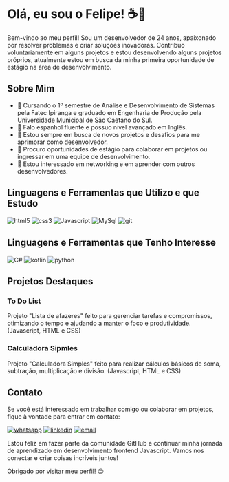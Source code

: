 # Olá, eu sou o Felipe! ☕👋

Bem-vindo ao meu perfil! Sou um desenvolvedor de 24 anos, apaixonado por resolver problemas e criar soluções inovadoras. Contribuo voluntariamente em alguns projetos e estou desenvolvendo alguns projetos próprios, atualmente estou em busca da minha primeira oportunidade de estágio na área de desenvolvimento.

## Sobre Mim

- 🔭 Cursando o 1º semestre de Análise e Desenvolvimento de Sistemas pela Fatec Ipiranga e graduado em Engenharia de Produção pela Universidade Municipal de São Caetano do Sul.
- 🚀 Falo espanhol fluente e possuo nível avançado em Inglês.
- 🌱 Estou sempre em busca de novos projetos e desafios para me aprimorar como desenvolvedor.
- 💼 Procuro oportunidades de estágio para colaborar em projetos ou ingressar em uma equipe de desenvolvimento.
- 🤝 Estou interessado em networking e em aprender com outros desenvolvedores.

## Linguagens e Ferramentas que Utilizo e que Estudo

<div style="display: inline_block">
<img align="center" alt="html5" src="https://img.shields.io/badge/HTML5-E34F26?style=for-the-badge&logo=html5&logoColor=white"/>
<img align="center" alt="css3" src="https://img.shields.io/badge/CSS3-1572B6?style=for-the-badge&logo=css3&logoColor=white"/>
<img align="center" alt="Javascript" src="https://img.shields.io/badge/JavaScript-F7DF1E?style=for-the-badge&logo=javascript&logoColor=black"/>
<img align="center" alt="MySql" src="https://img.shields.io/badge/MySQL-005C84?style=for-the-badge&logo=mysql&logoColor=white"/>
<img align="center" alt="git" src="https://img.shields.io/badge/GIT-E44C30?style=for-the-badge&logo=git&logoColor=white"/>
</div>

## Linguagens e Ferramentas que Tenho Interesse

<div style="display: inline_block">
<img align="center" alt="C#" src="https://img.shields.io/badge/C%23-239120?style=for-the-badge&logo=c-sharp&logoColor=white"/>
<img align="center" alt="kotlin" src="https://img.shields.io/badge/Kotlin-0095D5?&style=for-the-badge&logo=kotlin&logoColor=white"/>
<img align="center" alt="python" src="https://img.shields.io/badge/Python-14354C?style=for-the-badge&logo=python&logoColor=white"/>
</div>

## Projetos Destaques

### To Do List
Projeto "Lista de afazeres" feito para gerenciar tarefas e compromissos, otimizando o tempo e ajudando a manter o foco e produtividade. (Javascript, HTML e CSS)

### Calculadora Sipmles
Projeto "Calculadora Simples" feito para realizar cálculos básicos de soma, subtração, multiplicação e divisão. (Javascript, HTML e CSS)

## Contato

Se você está interessado em trabalhar comigo ou colaborar em projetos, fique à vontade para entrar em contato:

[![whatsapp](https://img.shields.io/badge/WhatsApp-25D366?style=for-the-badge&logo=whatsapp&logoColor=white)](https://wa.me/5511992550740)
[![linkedin](https://img.shields.io/badge/LinkedIn-0077B5?style=for-the-badge&logo=linkedin&logoColor=white)](https://www.linkedin.com/in/felipezanirato/)
[![email](https://img.shields.io/badge/Gmail-D14836?style=for-the-badge&logo=gmail&logoColor=white)](mailto:felipe.zanirato01@gmail.com)


Estou feliz em fazer parte da comunidade GitHub e continuar minha jornada de aprendizado em desenvolvimento frontend Javascript. Vamos nos conectar e criar coisas incríveis juntos!

Obrigado por visitar meu perfil! 😊
